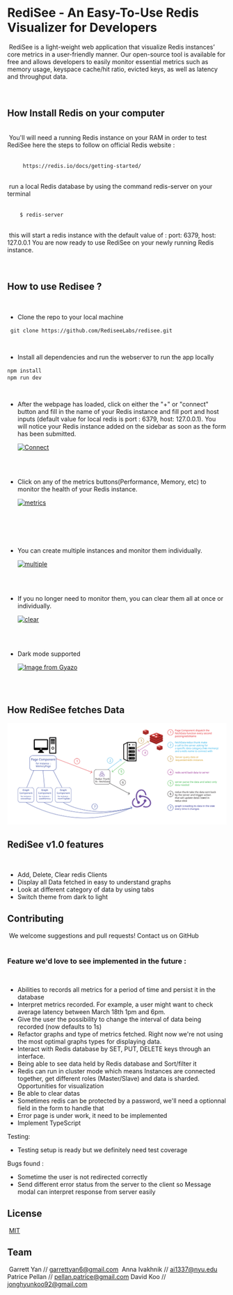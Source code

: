 # RediSee - An Easy-To-Use Redis Visualizer for Developers

​
RediSee is a light-weight web application that visualize Redis instances’ core metrics in a user-friendly manner. Our open-source tool is available for free and allows developers to easily monitor essential metrics such as memory usage, keyspace cache/hit ratio, evicted keys, as well as latency and throughput data.
<br>
<br>
​

## How Install Redis on your computer

​
<br />
​
You'll will need a running Redis instance on your RAM in order to test RediSee
here the steps to follow on official Redis website :
​
<br />
​

```
     https://redis.io/docs/getting-started/
```

​
<br />
​
run a local Redis database by using the command redis-server on your terminal
​
<br />
​

```
    $ redis-server
```

​
<br />
​
this will start a redis instance with the default value of : port: 6379, host: 127.0.0.1
You are now ready to use RediSee on your newly running Redis instance.
​
<br />
<br />
​

## How to use Redisee ?

​
<br>

- Clone the repo to your local machine

```
 git clone https://github.com/RediseeLabs/redisee.git
```

<br/>

- Install all dependencies and run the webserver to run the app locally

```
npm install
npm run dev
```

​
- After the webpage has loaded, click on either the "+" or "connect" button and fill in the name of your Redis instance and fill port and host inputs (default value for local redis is port : 6379, host: 127.0.0.1). You will notice your Redis instance added on the sidebar as soon as the form has been submitted.

  [![Connect](https://i.gyazo.com/17b4fb62c987a268a9ace7d607eb3e73.gif)](https://gyazo.com/17b4fb62c987a268a9ace7d607eb3e73)


<br>
<br>

- Click on any of the metrics buttons(Performance, Memory, etc) to monitor the health of your Redis instance.

  [![metrics](https://i.gyazo.com/b875f76a7c916f44c97a0f8edcbc8998.gif)](https://gyazo.com/b875f76a7c916f44c97a0f8edcbc8998)


<br>
<br>

​
- You can create multiple instances and monitor them individually.

  [![multiple](https://i.gyazo.com/6d826d6ff44b865d1610c5237c89e0d2.gif)](https://gyazo.com/6d826d6ff44b865d1610c5237c89e0d2)
 
  
<br>
<br>

- If you no longer need to monitor them, you can clear them all at once or individually.

  [![clear](https://i.gyazo.com/98c2dff48b2cb3d7a9fdc0fcbbecbbe1.gif)](https://gyazo.com/98c2dff48b2cb3d7a9fdc0fcbbecbbe1)
  

<br>
<br>

- Dark mode supported

  [![Image from Gyazo](https://i.gyazo.com/0914a555f0d3a69b85efb6a4badc7435.gif)](https://gyazo.com/0914a555f0d3a69b85efb6a4badc7435)
  
<br>

<br />

## How RediSee fetches Data

![Screenshot](dataFlow-Readme.svg)


## RediSee v1.0 features

<br />

- Add, Delete, Clear redis Clients
- Display all Data fetched in easy to understand graphs
- Look at different category of data by using tabs
- Switch theme from dark to light
​
## Contributing
​
We welcome suggestions and pull requests!
Contact us on GitHub
​
<br />
​
### Feature we'd love to see implemented in the future :

<br />

- Abilities to records all metrics for a period of time and persist it in the database
- Interpret metrics recorded. For example, a user might want to check average latency between  March 18th  1pm and 6pm.
- Give the user the possibility to change the interval of data being recorded (now defaults to 1s)
- Refactor graphs and type of metrics fetched. Right now we're not using the most optimal graphs types for displaying data.
- Interact with Redis database by SET, PUT, DELETE keys through an interface.
- Being able to see data held by Redis database and Sort/filter it
- Redis can run in cluster mode which means Instances are connected together, get different roles (Master/Slave) and data is sharded. Opportunities for visualization
- Be able to clear datas
- Sometimes redis can be protected by a password, we'll need a optionnal field in the form to handle that
- Error page is under work, it need to be implemented
- Implement TypeScript

Testing:

- Testing setup is ready but we definitely need test coverage

Bugs found :

- Sometime the user is not redirected correctly
- Send different error status from the server to the client so Message modal can interpret response from server easily
​
## License
​
[MIT](https://choosealicense.com/licenses/mit/)
​
## Team
​
Garrett Yan //
garrettyan6@gmail.com
​
Anna Ivakhnik //
ai1337@nyu.edu
​
Patrice Pellan //
pellan.patrice@gmail.com
​
David Koo //
jonghyunkoo92@gmail.com



